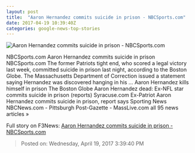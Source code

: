 ```yaml
---
layout: post
title:  "Aaron Hernandez commits suicide in prison - NBCSports.com"
date: 2017-04-19 10:39:40Z
categories: google-news-top-stories
---
```


![Aaron Hernandez commits suicide in prison - NBCSports.com](https://nbcprofootballtalk.files.wordpress.com/2017/04/ap_17096698062200-e1491516189934.jpg)

NBCSports.com Aaron Hernandez commits suicide in prison NBCSports.com The former Patriots tight end, who scored a legal victory last week, committed suicide in prison last night, according to the Boston Globe. The Massachusetts Department of Correction issued a statement saying Hernandez was discovered hanging in his ... Aaron Hernandez kills himself in prison The Boston Globe Aaron Hernandez dead: Ex-NFL star commits suicide in prison (reports) Syracuse.com Ex-Patriot Aaron Hernandez commits suicide in prison, report says Sporting News NBCNews.com - Pittsburgh Post-Gazette - MassLive.com all 95 news articles »


Full story on F3News: [Aaron Hernandez commits suicide in prison - NBCSports.com](http://www.f3nws.com/n/DAatAG)

> Posted on: Wednesday, April 19, 2017 3:39:40 PM
